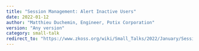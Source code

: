 ```yaml
---
title: "Session Management: Alert Inactive Users"
date: 2022-01-12
author: "Matthieu Duchemin, Engineer, Potix Corporation"
version: "Any version"
category: small-talk
redirect_to: "https://www.zkoss.org/wiki/Small_Talks/2022/January/Session_Management:_Alert_Inactive_Users"
---
```


